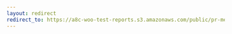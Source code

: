 ```yaml
---
layout: redirect
redirect_to: https://a8c-woo-test-reports.s3.amazonaws.com/public/pr-merge/37628/e2e/index.html
---
```

